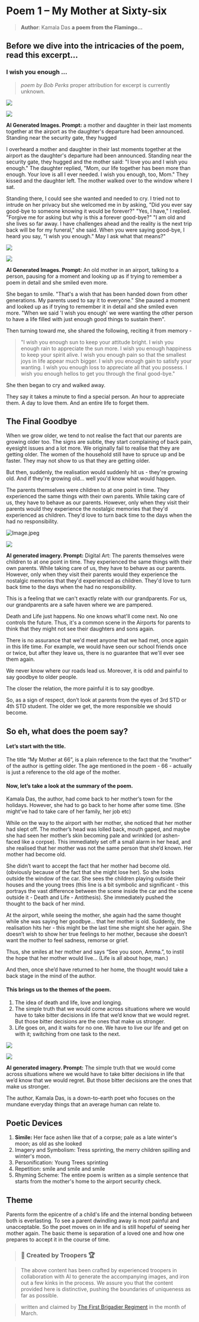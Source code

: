 # Poem 1 – My Mother at Sixty-six

> **Author**: Kamala Das **a poem from the Flamingo…**

## Before we dive into the intricacies of the poem, read this excerpt…

### I wish you enough ...

> *poem by Bob Perks* proper attribution for excerpt is currently unknown.

![](https://th.bing.com/th/id/OIG3.AnviVlLpeWfHo7spE8bK?pid=ImgGn)

![](https://th.bing.com/th/id/OIG3.5OPjfyjIWifX1Wo_3svb?pid=ImgGn)

**AI Generated Images. Prompt:** a mother and daughter in their last moments together at the airport as the daughter's departure had been announced. Standing near the security gate, they hugged

I overheard a mother and daughter in their last moments together at the airport as the daughter's departure had been announced. Standing near the security gate, they hugged and the mother said: "I love you and I wish you enough." The daughter replied, "Mom, our life together has been more than enough. Your love is all I ever needed. I wish you enough, too, Mom." They kissed and the daughter left. The mother walked over to the window where I sat.

Standing there, I could see she wanted and needed to cry. I tried not to intrude on her privacy but she welcomed me in by asking, "Did you ever say good-bye to someone knowing it would be forever?" "Yes, I have," I replied. "Forgive me for asking but why is this a forever good-bye?" "I am old and she lives so far away. I have challenges ahead and the reality is the next trip back will be for my funeral," she said. When you were saying good-bye, I heard you say, "I wish you enough." May I ask what that means?"

![](https://th.bing.com/th/id/OIG4.uLVy2CEgEp04Z1MqBg0P?pid=ImgGn)

![](https://th.bing.com/th/id/OIG4.BhxU6aXPw_cpGwBFDArg?pid=ImgGn)

**AI Generated Images. Prompt:** An old mother in an airport, talking to a person, pausing for a moment and looking up as if trying to remember a poem in detail and she smiled even more.

She began to smile. "That's a wish that has been handed down from other generations. My parents used to say it to everyone." She paused a moment and looked up as if trying to remember it in detail and she smiled even more. "When we said 'I wish you enough' we were wanting the other person to have a life filled with just enough good things to sustain them".

Then turning toward me, she shared the following, reciting it from memory -

> "I wish you enough sun to keep your attitude bright. 
I wish you enough rain to appreciate the sun more. 
I wish you enough happiness to keep your spirit alive.
I wish you enough pain so that the smallest joys in life appear much bigger.
I wish you enough gain to satisfy your wanting. 
I wish you enough loss to appreciate all that you possess. 
I wish you enough hellos to get you through the final good-bye."

She then began to cry and walked away.

They say it takes a minute to find a special person. 
An hour to appreciate them.
A day to love them. 
And an entire life to forget them.

## The Final Goodbye

When we grow older, we tend to not realise the fact that our parents are growing older too. The signs are subtle, they start complaining of back pain, eyesight issues and a lot more. We originally fail to realise that they are getting older. The women of the household still have to spruce up and be faster. They may not show to us that they are getting older.

But then, suddenly, the realisation would suddenly hit us - they're growing old. And if they're growing old… well you'd know what would happen.

The parents themselves were children to at one point in time. They experienced the same things with their own parents. While taking care of us, they have to behave as our parents. However, only when they visit their parents would they experience the nostalgic memories that they'd experienced as children. They'd love to turn back time to the days when the had no responsibility.

![Image.jpeg](https://th.bing.com/th/id/OIG1.ufID2Ps6TBz1KI.r5POm?w=1024&h=1024&rs=1&pid=ImgDetMain)

![](https://th.bing.com/th/id/OIG1.jlSQ4jCZXOnXODenONKO?pid=ImgGn)

**AI generated imagery. Prompt:** Digital Art: The parents themselves were children to at one point in time. They experienced the same things with their own parents. While taking care of us, they have to behave as our parents. However, only when they visit their parents would they experience the nostalgic memories that they'd experienced as children. They'd love to turn back time to the days when the had no responsibility.

This is a feeling that we can't exactly relate with our grandparents. For us, our grandparents are a safe haven where we are pampered.

Death and Life just happens. No one knows what'll come next. No one controls the future. Thus, it's a common scene in the Airports for parents to think that they might not see their daughters and sons again.

There is no assurance that we'd meet anyone that we had met, once again in this life time. For example, we would have seen our school friends once or twice, but after they leave us, there is no guarantee that we'll ever see them again.

We never know where our roads lead us. Moreover, it is odd and painful to say goodbye to older people.

The closer the relation, the more painful it is to say goodbye.

So, as a sign of respect, don’t look at parents from the eyes of 3rd STD or 4th STD student. The older we get, the more responsible we should become.

## So eh, what does the poem say?

#### Let’s start with the title.

The title “My Mother at 66”, is a plain reference to the fact that the “mother” of the author is getting older. The age mentioned in the poem - 66 - actually is just a reference to the old age of the mother.

#### Now, let’s take a look at the summary of the poem.

Kamala Das, the author, had come back to her mother’s town for the holidays. However, she had to go back to her home after some time. (She might’ve had to take care of her family, her job etc)

While on the way to the airport with her mother, she noticed that her mother had slept off. The mother’s head was lolled back, mouth gaped, and maybe she had seen her mother’s skin becoming pale and wrinkled (or ashen-faced like a corpse). This immediately set off a small alarm in her head, and she realised that her mother was not the same person that she’d known. Her mother had become old.

She didn’t want to accept the fact that her mother had become old. (obviously because of the fact that she might lose her). So she looks outside the window of the car. She sees the children playing outside their houses and the young trees (this line is a bit symbolic and significant - this portrays the vast difference between the scene inside the car and the scene outside it - Death and Life - Antithesis). She immediately pushed the thought to the back of her mind.

At the airport, while seeing the mother, she again had the same thought while she was saying her goodbye… that her mother is old. Suddenly, the realisation hits her - this might be the last time she might she her again. She doesn’t wish to show her true feelings to her mother, because she doesn’t want the mother to feel sadness, remorse or grief.

Thus, she smiles at her mother and says “See you soon, Amma.”, to instil the hope that her mother would live… (Life is all about hope, man.)

And then, once she’d have returned to her home, the thought would take a back stage in the mind of the author.

#### This brings us to the themes of the poem.

1. The idea of death and life, love and longing.
2. The simple truth that we would come across situations where we would have to take bitter decisions in life that we’d know that we would regret. But those bitter decisions are the ones that make us stronger.
3. Life goes on, and it waits for no one. We have to live our life and get on with it; switching from one task to the next.

![](https://th.bing.com/th/id/OIG2.KLmcx18CLEf9HhELI6c9?pid=ImgGn)

![](https://th.bing.com/th/id/OIG2.Ztk2hSvfSM9VkFWrBn4T?pid=ImgGn)

**AI generated imagery. Prompt:** The simple truth that we would come across situations where we would have to take bitter decisions in life that we’d know that we would regret. But those bitter decisions are the ones that make us stronger.

The author, Kamala Das, is a down-to-earth poet who focuses on the mundane everyday things that an average human can relate to.

## Poetic Devices

1. **Simile:** Her face ashen like that of a corpse; pale as a late winter's moon; as old as she looked
2. Imagery and Symbolism: Tress sprinting, the merry children spilling and winter's moon.
3. Personification: Young Trees sprinting
4. Repetition: smile and smile and smile
5. Rhyming Scheme: The entire poem is written as a simple sentence that starts from the mother's home to the airport security check.

## Theme

Parents form the epicentre of a child's life and the internal bonding between both is everlasting. To see a parent dwindling away is most painful and unacceptable. So the poet moves on in life and is still hopeful of seeing her mother again. The basic theme is separation of a loved one and how one prepares to accept it in the course of time.

> ### 🥇 Created by Troopers 🏆

> The above content has been crafted by experienced troopers in collaboration with AI to generate the accompanying images, and iron out a few kinks in the process. We assure you that the content provided here is distinctive, pushing the boundaries of uniqueness as far as possible.

> written and claimed by [The First Brigadier Regiment](craftdocs://open?blockId=2A4304A6-9EAD-4226-A4E1-F5564523F7B1&spaceId=34ae8ebc-d508-7305-20e2-17e06364862c) in the month of March.


